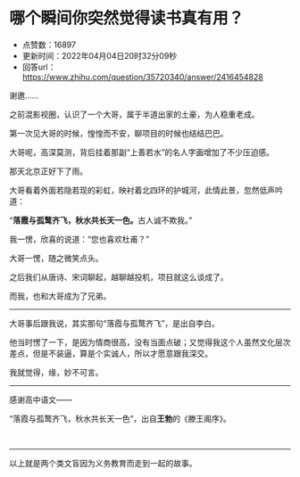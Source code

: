 # 哪个瞬间你突然觉得读书真有用？
- 点赞数：16897
- 更新时间：2022年04月04日20时32分09秒
- 回答url：https://www.zhihu.com/question/35720340/answer/2416454828
<body>
 <p data-pid="bSl9aWmR">谢邀……</p>
 <p data-pid="puGcfUI_">之前混影视圈，认识了一个大哥，属于半道出家的土豪，为人稳重老成。</p>
 <p data-pid="BF3ccp7-">第一次见大哥的时候，惶惶而不安，聊项目的时候也结结巴巴。</p>
 <p data-pid="MHK6YyWW">大哥呢，高深莫测，背后挂着那副“上善若水”的名人字画增加了不少压迫感。</p>
 <p data-pid="b7uF7ler">那天北京正好下了雨。</p>
 <p data-pid="OS9tkUy9">大哥看着外面若隐若现的彩虹，映衬着北四环的护城河，此情此景，忽然低声吟道：</p>
 <p data-pid="SRuPcnq4">“<b>落霞与孤鹜齐飞，秋水共长天一色。</b>古人诚不欺我。”</p>
 <p data-pid="DxeMxi9L">我一愣，欣喜的说道：“您也喜欢杜甫？”</p>
 <p data-pid="dyKrpJSB">大哥一愣，随之微笑点头。</p>
 <p data-pid="lWV2rkPK">之后我们从唐诗、宋词聊起，越聊越投机，项目就这么谈成了。</p>
 <p data-pid="1TH-Kwoj">而我，也和大哥成为了兄弟。</p>
 <hr>
 <p data-pid="lsdOvf6A">大哥事后跟我说，其实那句“落霞与孤鹜齐飞”，是出自李白。</p>
 <p data-pid="1fMkTebA">他当时愣了一下，是因为情商很高，没有当面点破；又觉得我这个人虽然文化层次差点，但是不装逼，算是个实诚人，所以才愿意跟我深交。</p>
 <p data-pid="2vFusl7K">我就觉得，缘，妙不可言。</p>
 <hr>
 <p data-pid="Z9sGsrgY">感谢高中语文——</p>
 <p data-pid="DmMajApV">“落霞与孤鹜齐飞，秋水共长天一色”，出自<b>王勃</b>的《滕王阁序》。</p>
 <p class="ztext-empty-paragraph"><br></p>
 <hr>
 <p data-pid="57PHhAJ4">以上就是两个类文盲因为义务教育而走到一起的故事。</p>
</body>